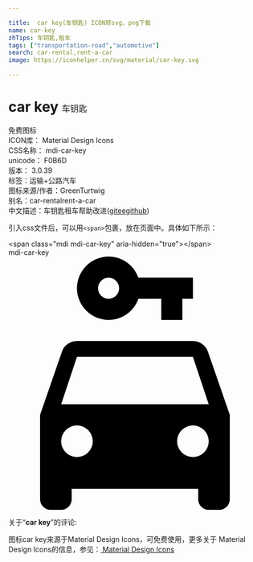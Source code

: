 ```yaml
---

title:  car key(车钥匙) ICON转svg、png下载
name: car-key
zhTips: 车钥匙,租车
tags: ["transportation-road","automotive"]
search: car-rental,rent-a-car
image: https://iconhelper.cn/svg/material/car-key.svg

---
```


# car key  <small style="font-size: 60%;font-weight: 100">车钥匙</small>


<div class="detail-page">
<p>
<span><span class="badge-success badge">免费图标</span> </span>
<br/>
<span>
ICON库：
<span class="badge-secondary badge">Material Design Icons</span> 
</span>
<br/>
<span>
CSS名称：
<span class="badge-secondary badge">mdi-car-key</span> 
</span>
<br/>
<span>
unicode：
<span class="badge-secondary badge">F0B6D</span> 
<copy-btn content='F0B6D' btn-title=""></copy-btn>
<copy-btn :content='String.fromCodePoint(parseInt("F0B6D", 16))' btn-title="复制U"></copy-btn>
</span>
<br/>
<span>
版本：
<span class="badge-secondary badge">3.0.39</span> 
</span><br/><span>标签：<span class="badge-light badge"><router-link to="/tags/transportation-road.html">运输+公路</router-link></span><span class="badge-light badge"><router-link to="/tags/automotive.html">汽车</router-link></span></span>
<br/>
<span>图标来源/作者：<span class="badge-light badge">GreenTurtwig</span></span> 
<br/>
<span>别名：<span class="badge-light badge">car-rental</span><span class="badge-light badge">rent-a-car</span></span><br/><span class="zh-detail">中文描述：<span class="badge-primary badge">车钥匙</span><span class="badge-primary badge">租车</span><span class="help-link"><span>帮助改进</span>(<a href="https://gitee.com/liuwave/icon-helper/edit/master/json/material/car-key.json" target="_blank" rel="noopener noreferrer">gitee</a><a href="https://github.com/liuwave/icon-helper/edit/master/json/material/car-key.json" target="_blank" rel="noopener noreferrer">github</a></span>)</span><br/>
</p>
</div>
<div class="alert alert-dark">
  <i class="mdi mdi-car-key mdi-48px"></i>
  <i class="mdi mdi-car-key mdi-36px"></i>
  <i class="mdi mdi-car-key mdi-24px"></i>
  <i class="mdi mdi-car-key mdi-18px"></i>
</div>
<div>
  <p>引入css文件后，可以用<code>&lt;span&gt;</code>包裹，放在页面中。具体如下所示：    
  </p>
  <div class="alert alert-primary" style="font-size: 14px">
    &lt;span class="mdi mdi-car-key" aria-hidden="true"&gt;&lt;/span&gt;
    <copy-btn content='<span class="mdi mdi-car-key" aria-hidden="true"></span>'></copy-btn>
  </div>
  <div class="alert alert-secondary">
    <i class="mdi mdi-car-key"
    style="font-size: 24px"
    aria-hidden="true"></i> mdi-car-key
    <copy-btn content="mdi-car-key" btn-title="复制图标名称"></copy-btn>
  </div>
</div>
<div id="svg" class="svg-wrap">
<svg xmlns="http://www.w3.org/2000/svg" viewBox="0 0 24 24"><path d="M9.5,0A3,3 0 0,0 6.5,3A3,3 0 0,0 9.5,6C10.81,6 11.92,5.17 12.33,4H14.5V6H16.5V4H17.5V2H12.33C11.92,0.83 10.81,0 9.5,0M9.5,2A1,1 0 0,1 10.5,3A1,1 0 0,1 9.5,4A1,1 0 0,1 8.5,3A1,1 0 0,1 9.5,2M6.5,8C5.84,8 5.28,8.42 5.08,9L3,15V23A1,1 0 0,0 4,24H5A1,1 0 0,0 6,23V22H18V23A1,1 0 0,0 19,24H20A1,1 0 0,0 21,23V15L18.92,9C18.72,8.42 18.16,8 17.5,8H6.5M6.5,9.5H17.5L19,14H5L6.5,9.5M6.5,16A1.5,1.5 0 0,1 8,17.5A1.5,1.5 0 0,1 6.5,19A1.5,1.5 0 0,1 5,17.5A1.5,1.5 0 0,1 6.5,16M17.5,16A1.5,1.5 0 0,1 19,17.5A1.5,1.5 0 0,1 17.5,19A1.5,1.5 0 0,1 16,17.5A1.5,1.5 0 0,1 17.5,16Z" /></svg>
</div>
<detail full-name='mdi-car-key'></detail>
<div class="icon-detail__container">
<p>关于“<b>car key</b>”的评论:</p>
</div>
<Vssue title="关于“car key”的评论" />    
<div><p>图标car key来源于Material Design Icons，可免费使用，更多关于 Material Design Icons的信息，参见：<a target="_blank" href="https://iconhelper.cn/material.html"> Material Design Icons</a>
</p></div>
